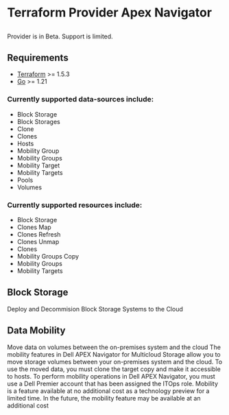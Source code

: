 # Terraform Provider Apex Navigator

##
Provider is in Beta. Support is limited.

## Requirements

- [Terraform](https://www.terraform.io/downloads.html) >= 1.5.3
- [Go](https://golang.org/doc/install) >= 1.21


### Currently supported data-sources include: 
- Block Storage
- Block Storages
- Clone
- Clones
- Hosts
- Mobility Group
- Mobility Groups
- Mobility Target
- Mobility Targets
- Pools
- Volumes

### Currently supported resources include: 
- Block Storage
- Clones Map
- Clones Refresh
- Clones Unmap
- Clones
- Mobility Groups Copy
- Mobility Groups
- Mobility Targets

## Block Storage
Deploy and Decommision Block Storage Systems to the Cloud 

## Data Mobility
Move data on volumes between the on-premises system and the cloud
The mobility features in Dell APEX Navigator for Multicloud Storage allow you to move storage volumes between your on-premises system and the cloud.
To use the moved data, you must clone the target copy and make it accessible to hosts.
To perform mobility operations in Dell APEX Navigator, you must use a Dell Premier account that has been assigned the ITOps role.
Mobility is a feature available at no additional cost as a technology preview for a limited time.
In the future, the mobility feature may be available at an additional cost